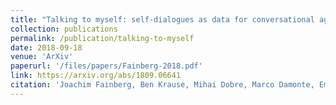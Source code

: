 ```yaml
---
title: "Talking to myself: self-dialogues as data for conversational agents."
collection: publications
permalink: /publication/talking-to-myself
date: 2018-09-18
venue: 'ArXiv'
paperurl: '/files/papers/Fainberg-2018.pdf'
link: https://arxiv.org/abs/1809.06641
citation: 'Joachim Fainberg, Ben Krause, Mihai Dobre, Marco Damonte, Emmanuel Kahembwe, Daniel Duma, Bonnie L. Webber, and Federico Fancellu. (2018) &quot;Talking to myself: self-dialogues as data for conversational agents.&quot; <i>CoRR, abs/1809.06641</i>.'
---
```

